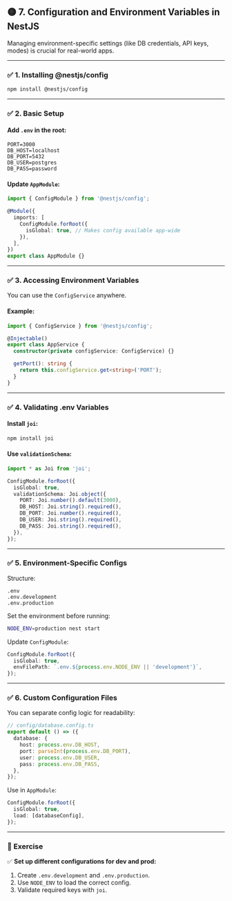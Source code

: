 
## 🟡 **7. Configuration and Environment Variables in NestJS**

Managing environment-specific settings (like DB credentials, API keys, modes) is crucial for real-world apps.

---

### ✅ **1. Installing @nestjs/config**

```bash
npm install @nestjs/config
```

---

### ✅ **2. Basic Setup**

#### Add `.env` in the root:

```
PORT=3000
DB_HOST=localhost
DB_PORT=5432
DB_USER=postgres
DB_PASS=password
```

#### Update `AppModule`:

```ts
import { ConfigModule } from '@nestjs/config';

@Module({
  imports: [
    ConfigModule.forRoot({
      isGlobal: true, // Makes config available app-wide
    }),
  ],
})
export class AppModule {}
```

---

### ✅ **3. Accessing Environment Variables**

You can use the `ConfigService` anywhere.

#### Example:

```ts
import { ConfigService } from '@nestjs/config';

@Injectable()
export class AppService {
  constructor(private configService: ConfigService) {}

  getPort(): string {
    return this.configService.get<string>('PORT');
  }
}
```

---

### ✅ **4. Validating .env Variables**

#### Install `joi`:

```bash
npm install joi
```

#### Use `validationSchema`:

```ts
import * as Joi from 'joi';

ConfigModule.forRoot({
  isGlobal: true,
  validationSchema: Joi.object({
    PORT: Joi.number().default(3000),
    DB_HOST: Joi.string().required(),
    DB_PORT: Joi.number().required(),
    DB_USER: Joi.string().required(),
    DB_PASS: Joi.string().required(),
  }),
});
```

---

### ✅ **5. Environment-Specific Configs**

Structure:

```
.env
.env.development
.env.production
```

Set the environment before running:

```bash
NODE_ENV=production nest start
```

Update `ConfigModule`:

```ts
ConfigModule.forRoot({
  isGlobal: true,
  envFilePath: `.env.${process.env.NODE_ENV || 'development'}`,
});
```

---

### ✅ **6. Custom Configuration Files**

You can separate config logic for readability:

```ts
// config/database.config.ts
export default () => ({
  database: {
    host: process.env.DB_HOST,
    port: parseInt(process.env.DB_PORT),
    user: process.env.DB_USER,
    pass: process.env.DB_PASS,
  },
});
```

Use in `AppModule`:

```ts
ConfigModule.forRoot({
  isGlobal: true,
  load: [databaseConfig],
});
```

---

### 💪 Exercise

✅ **Set up different configurations for dev and prod:**

1. Create `.env.development` and `.env.production`.
2. Use `NODE_ENV` to load the correct config.
3. Validate required keys with `joi`.
